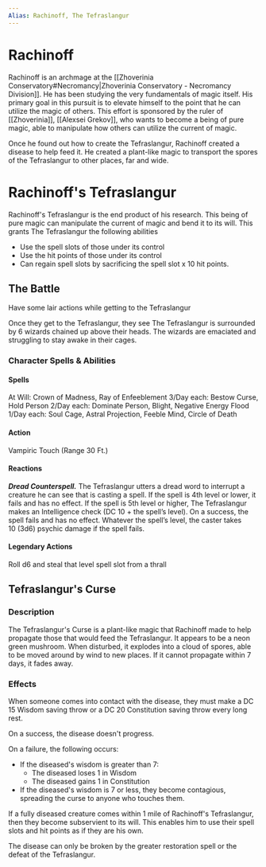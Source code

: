 ```yaml
---
Alias: Rachinoff, The Tefraslangur
---
```


# Rachinoff
Rachinoff is an archmage at the [[Zhoverinia Conservatory#Necromancy|Zhoverinia Conservatory - Necromancy Division]]. He has been studying the very fundamentals of magic itself. His primary goal in this pursuit is to elevate himself to the point that he can utilize the magic of others. This effort is sponsored by the ruler of [[Zhoverinia]], [[Alexsei Grekov]], who wants to become a being of pure magic, able to manipulate how others can utilize the current of magic. 

Once he found out how to create the Tefraslangur, Rachinoff created a disease to help feed it. He created a plant-like magic to transport the spores of the Tefraslangur to other places, far and wide. 

# Rachinoff's Tefraslangur
Rachinoff's Tefraslangur is the end product of his research. This being of pure magic can manipulate the current of magic and bend it to its will. This grants The Tefraslangur the following abilities
- Use the spell slots of those under its control
- Use the hit points of those under its control
- Can regain spell slots by sacrificing the spell slot x 10 hit points. 

## The Battle
Have some lair actions while getting to the Tefraslangur

Once they get to the Tefraslangur, they see The Tefraslangur is surrounded by 6 wizards chained up above their heads. The wizards are emaciated and struggling to stay awake in their cages. 

### Character Spells & Abilities
#### Spells
At Will: Crown of Madness, Ray of Enfeeblement
3/Day each: Bestow Curse, Hold Person
2/Day each: Dominate Person, Blight, Negative Energy Flood
1/Day each: Soul Cage, Astral Projection, Feeble Mind, Circle of Death

#### Action
Vampiric Touch (Range 30 Ft.)

#### Reactions
_**Dread Counterspell.**_ The Tefraslangur utters a dread word to interrupt a creature he can see that is casting a spell. If the spell is 4th level or lower, it fails and has no effect. If the spell is 5th level or higher, The Tefraslangur makes an Intelligence check (DC 10 + the spell’s level). On a success, the spell fails and has no effect. Whatever the spell’s level, the caster takes 10 (3d6) psychic damage if the spell fails.

#### Legendary Actions
Roll d6 and steal that level spell slot from a thrall

## Tefraslangur's Curse
### Description
The Tefraslangur's Curse is a plant-like magic that Rachinoff made to help propagate those that would feed the Tefraslangur. It appears to be a neon green mushroom. When disturbed, it explodes into a cloud of spores, able to be moved around by wind to new places. If it cannot propagate within 7 days, it fades away. 

### Effects
When someone comes into contact with the disease, they must make a DC 15 Wisdom saving throw or a DC 20 Constitution saving throw every long rest. 

On a success, the disease doesn't progress.

On a failure, the following occurs:
- If the diseased's wisdom is greater than 7:
	- The diseased loses 1 in Wisdom
	- The diseased gains 1 in Constitution
- If the diseased's wisdom is 7 or less, they become contagious, spreading the curse to anyone who touches them. 

If a fully diseased creature comes within 1 mile of Rachinoff's Tefraslangur, then they become subservient to its will. This enables him to use their spell slots and hit points as if they are his own. 

The disease can only be broken by the greater restoration spell or the defeat of the Tefraslangur. 